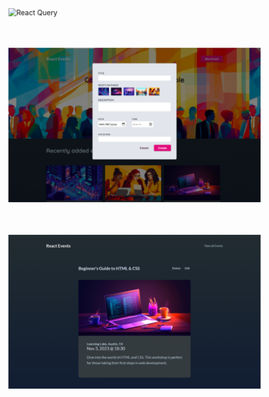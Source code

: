 <img src="public/pic1.png" alt="React Query" title="React Query" >

<br /> <br />

<img src="public/pic2.png" alt="Create new post" title="Create new post" >

<br /> <br />

<img src="public/pic3.png" alt="Post Details" title="Post Details" >